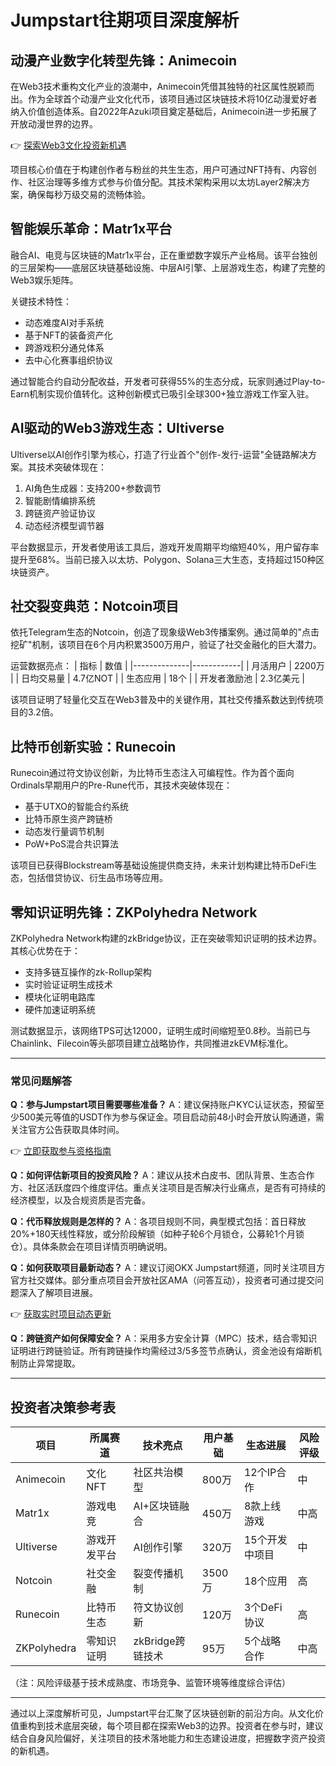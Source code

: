 # Jumpstart往期项目深度解析

## 动漫产业数字化转型先锋：Animecoin

在Web3技术重构文化产业的浪潮中，Animecoin凭借其独特的社区属性脱颖而出。作为全球首个动漫产业文化代币，该项目通过区块链技术将10亿动漫爱好者纳入价值创造体系。自2022年Azuki项目奠定基础后，Animecoin进一步拓展了开放动漫世界的边界。

👉 [探索Web3文化投资新机遇](https://bit.ly/okx_welcome)

项目核心价值在于构建创作者与粉丝的共生生态，用户可通过NFT持有、内容创作、社区治理等多维方式参与价值分配。其技术架构采用以太坊Layer2解决方案，确保每秒万级交易的流畅体验。

## 智能娱乐革命：Matr1x平台

融合AI、电竞与区块链的Matr1x平台，正在重塑数字娱乐产业格局。该平台独创的三层架构——底层区块链基础设施、中层AI引擎、上层游戏生态，构建了完整的Web3娱乐矩阵。

关键技术特性：
- 动态难度AI对手系统
- 基于NFT的装备资产化
- 跨游戏积分通兑体系
- 去中心化赛事组织协议

通过智能合约自动分配收益，开发者可获得55%的生态分成，玩家则通过Play-to-Earn机制实现价值转化。这种创新模式已吸引全球300+独立游戏工作室入驻。

## AI驱动的Web3游戏生态：Ultiverse

Ultiverse以AI创作引擎为核心，打造了行业首个"创作-发行-运营"全链路解决方案。其技术突破体现在：
1. AI角色生成器：支持200+参数调节
2. 智能剧情编排系统
3. 跨链资产验证协议
4. 动态经济模型调节器

平台数据显示，开发者使用该工具后，游戏开发周期平均缩短40%，用户留存率提升至68%。当前已接入以太坊、Polygon、Solana三大生态，支持超过150种区块链资产。

## 社交裂变典范：Notcoin项目

依托Telegram生态的Notcoin，创造了现象级Web3传播案例。通过简单的"点击挖矿"机制，该项目在6个月内积累3500万用户，验证了社交金融化的巨大潜力。

运营数据亮点：
| 指标         | 数值       |
|--------------|------------|
| 月活用户     | 2200万     |
| 日均交易量   | 4.7亿NOT   |
| 生态应用     | 18个       |
| 开发者激励池 | 2.3亿美元  |

该项目证明了轻量化交互在Web3普及中的关键作用，其社交传播系数达到传统项目的3.2倍。

## 比特币创新实验：Runecoin

Runecoin通过符文协议创新，为比特币生态注入可编程性。作为首个面向Ordinals早期用户的Pre-Rune代币，其技术突破体现在：
- 基于UTXO的智能合约系统
- 比特币原生资产跨链桥
- 动态发行量调节机制
- PoW+PoS混合共识算法

该项目已获得Blockstream等基础设施提供商支持，未来计划构建比特币DeFi生态，包括借贷协议、衍生品市场等应用。

## 零知识证明先锋：ZKPolyhedra Network

ZKPolyhedra Network构建的zkBridge协议，正在突破零知识证明的技术边界。其核心优势在于：
- 支持多链互操作的zk-Rollup架构
- 实时验证证明生成技术
- 模块化证明电路库
- 硬件加速证明系统

测试数据显示，该网络TPS可达12000，证明生成时间缩短至0.8秒。当前已与Chainlink、Filecoin等头部项目建立战略协作，共同推进zkEVM标准化。

---

### 常见问题解答

**Q：参与Jumpstart项目需要哪些准备？**
A：建议保持账户KYC认证状态，预留至少500美元等值的USDT作为参与保证金。项目启动前48小时会开放认购通道，需关注官方公告获取具体时间。

👉 [立即获取参与资格指南](https://bit.ly/okx_welcome)

**Q：如何评估新项目的投资风险？**
A：建议从技术白皮书、团队背景、生态合作方、社区活跃度四个维度评估。重点关注项目是否解决行业痛点，是否有可持续的经济模型，以及合规资质是否完备。

**Q：代币释放规则是怎样的？**
A：各项目规则不同，典型模式包括：首日释放20%+180天线性释放，或分阶段解锁（如种子轮6个月锁仓，公募轮1个月锁仓）。具体条款会在项目详情页明确说明。

**Q：如何获取项目最新动态？**
A：建议订阅OKX Jumpstart频道，同时关注项目方官方社交媒体。部分重点项目会开放社区AMA（问答互动），投资者可通过提交问题深入了解项目进展。

👉 [获取实时项目动态更新](https://bit.ly/okx_welcome)

**Q：跨链资产如何保障安全？**
A：采用多方安全计算（MPC）技术，结合零知识证明进行跨链验证。所有跨链操作均需经过3/5多签节点确认，资金池设有熔断机制防止异常提取。

---

## 投资者决策参考表

| 项目             | 所属赛道       | 技术亮点               | 用户基础    | 生态进展       | 风险评级 |
|------------------|----------------|------------------------|-------------|----------------|----------|
| Animecoin        | 文化NFT        | 社区共治模型           | 800万       | 12个IP合作     | 中       |
| Matr1x           | 游戏电竞       | AI+区块链融合          | 450万       | 8款上线游戏    | 中高     |
| Ultiverse        | 游戏开发平台   | AI创作引擎             | 320万       | 15个开发中项目 | 中       |
| Notcoin          | 社交金融       | 裂变传播机制           | 3500万      | 18个应用       | 高       |
| Runecoin         | 比特币生态     | 符文协议创新           | 120万       | 3个DeFi协议    | 高       |
| ZKPolyhedra      | 零知识证明     | zkBridge跨链技术       | 95万        | 5个战略合作    | 中高     |

（注：风险评级基于技术成熟度、市场竞争、监管环境等维度综合评估）

---

通过以上深度解析可见，Jumpstart平台汇聚了区块链创新的前沿方向。从文化价值重构到技术底层突破，每个项目都在探索Web3的边界。投资者在参与时，建议结合自身风险偏好，关注项目的技术落地能力和生态建设进度，把握数字资产投资的新机遇。